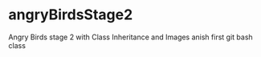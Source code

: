 # angryBirdsStage2
Angry Birds stage 2 with Class Inheritance and Images
anish first git bash class
